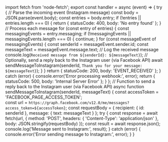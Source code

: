 import fetch from 'node-fetch';
export const handler = async (event) => {
   try {
       // Parse the incoming event (Instagram message)
       const body = JSON.parse(event.body);
       const entries = body.entry;
       if (!entries || entries.length === 0) {
           return { statusCode: 400, body: 'No entry found' };
       }
       // Process each message
       for (const entry of entries) {
           const messagingEvents = entry.messaging;
           if (!messagingEvents || messagingEvents.length === 0) {
               continue;
           }
           for (const messageEvent of messagingEvents) {
               const senderId = messageEvent.sender.id;
               const messageText = messageEvent.message.text;
               // Log the received message
               console.log(`Received message from ${senderId}: ${messageText}`);
               // Optionally, send a reply back to the Instagram user (via Facebook API)
               await sendMessageToInstagram(senderId, `Thank you for your message: ${messageText}`);
           }
       }
       return { statusCode: 200, body: 'EVENT_RECEIVED' };
   } catch (error) {
       console.error('Error processing webhook:', error);
       return { statusCode: 500, body: 'Internal Server Error' };
   }
};
// Function to send a reply back to the Instagram user (via Facebook API)
async function sendMessageToInstagram(senderId, messageText) {
   const accessToken = 'FACEBOOK_PAGE_ACCESS_TOKEN';  
   const url = `https://graph.facebook.com/v12.0/me/messages?access_token=${accessToken}`;
   const requestBody = {
       recipient: { id: senderId },
       message: { text: messageText }
   };
   try {
       const response = await fetch(url, {
           method: 'POST',
           headers: { 'Content-Type': 'application/json' },
           body: JSON.stringify(requestBody)
       });
       const result = await response.json();
       console.log('Message sent to Instagram:', result);
   } catch (error) {
       console.error('Error sending message to Instagram:', error);
   }
}
